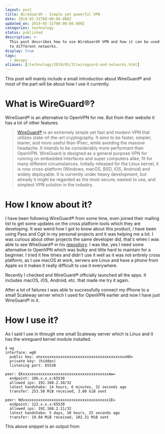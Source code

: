 ```yaml
---
layout: post
title: WireGuard® - Simple yet powerful VPN
date: 2019-05-31T00:00:00.000Z
updated_on: 2019-05-31T00:00:00.000Z
categories: technology
status: published
description: >-
  This post describes how to use WireGuard® VPN and how it can be used to connect
  to different networks.
display: true
tags:
  - devops
aliases: [/technology/2019/05/31/wireguard-and-networks.html]
---
```


This post will mainly include a small introduction about WireGuard® and most of the part will be about how I use it currently.

# What is WireGuard®?

WireGuard® is an alternative to OpenVPN for me. But from their website it has a lot of other features.
> [WireGuard®](https://www.wireguard.com) is an extremely simple yet fast and modern VPN that utilizes state-of-the-art cryptography. It aims to be faster, simpler, leaner, and more useful than IPsec, while avoiding the massive headache. It intends to be considerably more performant than OpenVPN. WireGuard is designed as a general purpose VPN for running on embedded interfaces and super computers alike, fit for many different circumstances. Initially released for the Linux kernel, it is now cross-platform (Windows, macOS, BSD, iOS, Android) and widely deployable. It is currently under heavy development, but already it might be regarded as the most secure, easiest to use, and simplest VPN solution in the industry.

# How I know about it?

I have been following WireGuard® from some time, even joined their mailing list to get some updates on the cross platform tools which they are developing. It was weird how I got to know about this product, I have been using Pass and Cgit in my personal projects and it was helping me a lot. I was curious about other projects the same developer did, that's when I was able to see WireGuard® in his [repository](https://git.zx2c4.com/). I was like, yes I need some alternative to OpenVPN which was bulky and little hard to maintain for a beginner. I tried it few times and didn't use it well as it was not entirely cross platform, as I use macOS at work, servers are Linux and have a phone from Apple so it makes it really difficult to use it everywhere.

Recently I checked and WireGuard® officially launched all the apps. It includes macOS, iOS, Android, etc. that made me try it again.

After a lot of failures I was able to successfully connect my iPhone to a small Scaleway server which I used for OpenVPN earlier and now I have just WireGuard® in it.

# How I use it?

As I said I use in through one small Scaleway server which is Linux and it has the wireguard kernel module installed.

```
$ wg
interface: wg0
  public key: anxxxxxxxxxxxxxxxxxxxxxxxxxxxxxxxxxxxxxxxHU=
  private key: (hidden)
  listening port: 65530

peer: EKxxxxxxxxxxxxxxxxxxxxxxxxxxxxxxxxxxxxxxxmw=
  endpoint: 106.x.x.x:65530
  allowed ips: 192.168.2.10/32
  latest handshake: 14 hours, 6 minutes, 32 seconds ago
  transfer: 253.50 MiB received, 3.80 GiB sent

peer: Ndxxxxxxxxxxxxxxxxxxxxxxxxxxxxxxxxxxxxxxx1E=
  endpoint: 122.x.x.x:65530
  allowed ips: 192.168.2.11/32
  latest handshake: 5 days, 10 hours, 25 seconds ago
  transfer: 19.84 MiB received, 102.31 MiB sent
```

This above snippet is an output from

